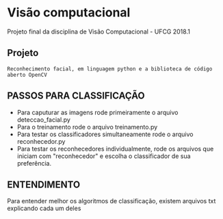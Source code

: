 # Visão computacional
Projeto final da disciplina de Visão Computacional - UFCG 2018.1 

## Projeto
    Reconhecimento facial, em linguagem python e a biblioteca de código aberto OpenCV


## PASSOS PARA CLASSIFICAÇÃO

- Para caputurar as imagens rode primeiramente o arquivo deteccao_facial.py
- Para o treinamento rode o arquivo treinamento.py
- Para testar os classificadores simultaneamente rode o arquivo reconhecedor.py 
- Para testar os reconhecedores individualmente, rode os arquivos que iniciam com "reconhecedor" e escolha o classificador de sua preferência.


## ENTENDIMENTO
Para entender melhor os algoritmos de classificação, existem arquivos txt explicando cada um deles